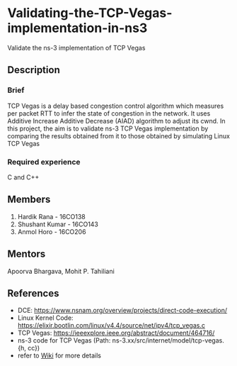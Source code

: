 # Validating-the-TCP-Vegas-implementation-in-ns3 
​Validate the ns-3 implementation of TCP Vegas

## Description
### Brief
TCP Vegas is a delay based congestion control algorithm which measures per packet RTT to infer the state of congestion in the network. It uses Additive Increase Additive Decrease (AIAD) algorithm to adjust its cwnd. In this project, the aim is to validate ns-3 TCP Vegas implementation by comparing the results obtained from it to those obtained by simulating Linux TCP Vegas

### Required experience
C and C++

## Members
 1. Hardik Rana - 16CO138
 2. Shushant Kumar - 16CO143
 3. Anmol Horo - 16CO206
 
## Mentors
Apoorva Bhargava, Mohit P. Tahiliani

## References
* DCE: https://www.nsnam.org/overview/projects/direct-code-execution/
* Linux Kernel Code: https://elixir.bootlin.com/linux/v4.4/source/net/ipv4/tcp_vegas.c
* TCP Vegas: https://ieeexplore.ieee.org/abstract/document/464716/
* ns-3 code for TCP Vegas (Path: ns-3.xx/src/internet/model/tcp-vegas.{h, cc})
* refer to [Wiki](https://github.com/shushantkumar/Validating-the-TCP-Vegas-implementation-in-ns3/wiki) for more details
